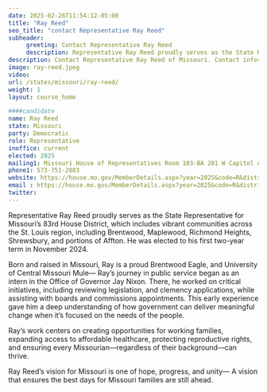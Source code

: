 ```yaml
---
date: 2025-02-26T11:54:12-05:00
title: "Ray Reed"
seo_title: "contact Representative Ray Reed"
subheader:
     greeting: Contact Representative Ray Reed
     description: Representative Ray Reed proudly serves as the State Representative for Missouri’s 83rd House District, which includes vibrant communities across the St. Louis region, including Brentwood, Maplewood, Richmond Heights, Shrewsbury, and portions of Affton. He was elected to his first two-year term in November 2024.
description: Contact Representative Ray Reed of Missouri. Contact information for Ray Reed includes email address, phone number, and mailing address.
image: ray-reed.jpeg
video:
url: /states/missouri/ray-reed/
weight: 1
layout: course_home

####candidate
name: Ray Reed
state: Missouri
party: Democratic
role: Representative
inoffice: current
elected: 2025
mailing1: Missouri House of Representatives Room 103-BA 201 W Capitol Ave Jefferson City, MO 65101
phone1: 573-751-2883
website: https://house.mo.gov/MemberDetails.aspx?year=2025&code=R&district=083/
email : https://house.mo.gov/MemberDetails.aspx?year=2025&code=R&district=083/
twitter: 
---
```

Representative Ray Reed proudly serves as the State Representative for Missouri’s 83rd House District, which includes vibrant communities across the St. Louis region, including Brentwood, Maplewood, Richmond Heights, Shrewsbury, and portions of Affton. He was elected to his first two-year term in November 2024.

Born and raised in Missouri, Ray is a proud Brentwood Eagle, and University of Central Missouri Mule— Ray’s journey in public service began as an intern in the Office of Governor Jay Nixon. There, he worked on critical initiatives, including reviewing legislation, and clemency applications, while assisting with boards and commissions appointments. This early experience gave him a deep understanding of how government can deliver meaningful change when it’s focused on the needs of the people.

Ray’s work centers on creating opportunities for working families, expanding access to affordable healthcare, protecting reproductive rights, and ensuring every Missourian—regardless of their background—can thrive.

Ray Reed’s vision for Missouri is one of hope, progress, and unity— A vision that ensures the best days for Missouri families are still ahead.
